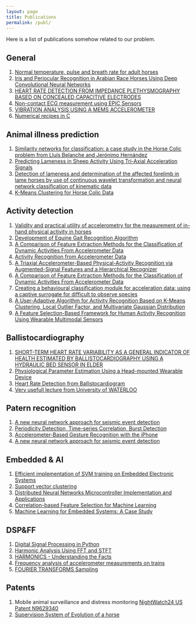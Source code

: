 ```yaml
---
layout: page
title: Publications
permalink: /publ/
---
```

Here is a list of publications somehow related to our problem.  

## General
1. [Normal temperature, pulse and breath rate for adult horses][NormalTPRadulthorses]
2. [Iris and Periocular Recognition in Arabian Race Horses Using Deep Convolutional Neural Networks][IRISRecHorse]
3. [HEART RATE DETECTION FROM IMPEDANCE PLETHYSMOGRAPHY BASED ON CONCEALED CAPACITIVE ELECTRODES][IMEKO-WC-2009-TC13-270]
4. [Non-contact ECG measurement using EPIC Sensors][ECGmeasurementEPIC]
5. [VIBRATION ANALYSIS USING A MEMS ACCELEROMETER][VAMEMS]
6. [Numerical recipes in C][nr]  

## Animal illness prediction

1. [Similarity networks for classification: a case study in the Horse Colic problem from Lluís Belanche and Jerónimo Hernández][NNforHorseColic]
2. [Predicting Lameness in Sheep Activity Using Tri-Axial Acceleration Signals][sheep]
3. [Detection of lameness and determination of the affected forelimb in lame horses by use of continuous wavelet transformation and neural network classification of kinematic data][LamenessWavelet]
4. [K-Means Clustering for Horse Colic Data][KMeansHorseColic]

## Activity detection

1. [Validity and practical utility of accelerometry for the measurement of in-hand physical activity in horses][accel_horse]
2. [Development of Equine Gait Recognition Algorithm][equine_gate]
3. [A Comparison of Feature Extraction Methods for the Classification of Dynamic Activities From Accelerometer Data][feature]  
4. [Activity Recognition from Accelerometer Data][ARAD]
5. [A Triaxial Accelerometer-Based Physical-Activity Recognition via Augmented-Signal Features and a Hierarchical Recognizer][AccelerometerActivityR]
6. [A Comparison of Feature Extraction Methods for the Classification of Dynamic Activities From Accelerometer Data][FeatureComp]
4. [Creating a behavioural classification module for acceleration data: using a captive surrogate for difficult to observe species][surr]
5. [A User-Adaptive Algorithm for Activity Recognition Based on K-Means Clustering, Local Outlier Factor, and Multivariate Gaussian Distribution][MGD]   
6. [A Feature Selection-Based Framework for Human Activity Recognition Using Wearable Multimodal Sensors][fs]
   

## Ballistocardiography

1. [SHORT-TERM HEART RATE VARIABILITY AS A GENERAL INDICATOR OF HEALTH ESTIMATED BY BALLISTOCARDIOGRAPHY USING A HYDRAULIC BED SENSOR IN ELDER][bedsensor]
2. [Physiological Parameter Estimation Using a Head-mounted Wearable Device][google]
3. [Heart Rate Detection from Ballistocardiogram][HRDBallisto]
4. [Very usefull lecture from University of WATERLOO][WAT]



## Patern recognition
1. [A new neural network approach for seismic event detection][deepdetect]
2. [Periodicity Detection, Time-series Correlation, Burst Detection][perioddetect]
3. [Accelerometer-Based Gesture Recognition with the iPhone][msc_thesis_marco_klingmann_iphone_gestures]
4. [A new neural network approach for seismic event detection][deepdetect]


  
## Embedded & AI  
1. [Efficient implementation of SVM training on Embedded Electronic Systems][SVMonEmbedd]
2. [Support vector clustering][SVClustering]
3. [Distributed Neural Networks Microcontroller Implementation and Applications][DistributedNNMCU]
4. [Correlation-based Feature Selection for Machine Learning][CORFML]
5. [Machine Learning for Embedded Systems: A Case Study][MLtoESCS]


## DSP&FF
1. [Digital Signal Processing in Python][thinkdsp]
2. [Harmonic Analysis Using FFT and STFT][harmanfft]
3. [HARMONICS - Understanding the Facts][harmonics-understanding-thefacts]
4. [Frequency analysis of accelerometer measurements on trains][AccelFrAn]
5. [FOURIER TRANSFORMS Sampling][sampling]

   


## Patents
 1. Mobile animal surveillance and distress monitoring [NightWatch24 US Patent N9629340][patent_nw]
 2. [Supervision System of Evolution of a horse][patent_fr]  

[colic_nn]:https://arxiv.org/pdf/1403.4540.pdf
[sheep]:https://www.ncbi.nlm.nih.gov/pmc/articles/PMC5789307/
[accel_horse]:https://www.ncbi.nlm.nih.gov/pmc/articles/PMC4566433/
[equine_gate]:http://lup.lub.lu.se/luur/download?func=downloadFile&recordOId=8918412&fileOId=8918424
[patent_nw]:https://patents.google.com/patent/US9629340]
[patent_fr]:https://patents.google.com/patent/FR3049844A1/en
[feature]:https://core.ac.uk/download/pdf/1664021.pdf
[deepdetect]:https://www.lanl.gov/discover/news-stories-archive/2018/August/0816-seismic-event-detection.php
[bedsensor]:https://mospace.umsystem.edu/xmlui/bitstream/handle/10355/57250/research.pdf?sequence=2&isAllowed=y
[google]:https://www.media.mit.edu/publications/bioglass-physiological-parameter-estimation-using-a-head-mounted-wearable-device/
[NormalTPRadulthorses]:/assets/NormalTPRadulthorses.pdf
[LamenessWavelet]:/assets/LamenessWavelet.pdf
[NNforHorseColic]:/assets/NNforHorseColic.pdf
[SVMonEmbedd]:/assets/SVMonEmbedd.pdf
[SVClustering]:/assets/SVClustering.pdf
[KMeansHorseColic]:/assets/KMeansHorseColic.pdf
[HRDBallisto]:/assets/HRDBallisto.pdf
[DistributedNNMCU]:/assets/DistributedNNMCU.pdf
[CORFML]:/assets/CORFML.pdf
[thinkdsp]:/assets/thinkdsp.pdf
[IRISRecHorse]:/assets/IRISRecHorse.pdf
[perioddetect]:/assets/perioddetect.pdf
[ARAD]:/assets/ARAD.pdf
[AccelerometerActivityR]:/assets/AccelerometerActivityR.pdf
[harmanfft]:/assets/harmanfft.pdf
[harmonics-understanding-thefacts]:/assets/harmonics-understanding-thefacts.pdf
[IMEKO-WC-2009-TC13-270]:/assets/IMEKO-WC-2009-TC13-270.pdf
[msc_thesis_marco_klingmann_iphone_gestures]:/assets/msc_thesis_marco_klingmann_iphone_gestures.pdf
[ECGmeasurementEPIC]:/assets/ECGmeasurementEPIC.pdf
[AccelFrAn]:/assets/AccelFrAn.pdf
[MLtoESCS]:/assets/MLtoESCS.pdf
[sampling]:/assets/sampling.pdf
[FeatureComp]:/assets/FeatureComp.pdf
[VAMEMS]:/assets/VAMEMS.pdf
[nr]:http://numerical.recipes/
[surr]:http://jeb.biologists.org/content/jexbio/216/24/4501.full.pdf
[MGD]:/assets/sensors-18-01850.pdf
[fs]:https://pdfs.semanticscholar.org/8522/ce2bfce1ab65b133e411350478183e79fae7.pdf
[WAT]:https://www.youtube.com/watch?v=q8SnkGP1XFM















